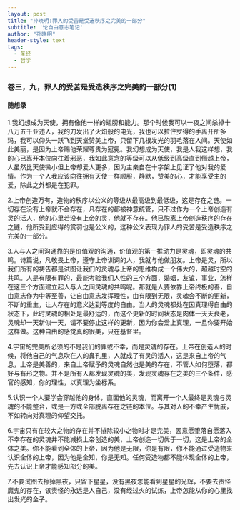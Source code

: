 ```yaml
---
layout: post
title: "孙晓明:罪人的受苦是受造秩序之完美的一部分"
subtitle: '论自由意志笔记'
author: "孙晓明"
header-style: text
tags:
  - 圣经
  - 哲学
---
```

### 卷三，九，罪人的受苦是受造秩序之完美的一部分(1)
#### 随想录


1.我幻想成为天使，拥有像他一样的翅膀和能力。那个时候我可以一夜之间杀掉十八万五千亚述人，我的刀发出了火焰般的电光，我也可以拉住罗得的手离开所多玛，我可以仰头一跃飞到天堂赞美上帝，只留下几根发光的羽毛落在人间。天使如此美丽，是因为上帝赐他荣耀尊贵为冠冕。我幻想成为天使，我是人我这样想，我的心已离开本位向往着邪恶，我如此意念的等级可以从低级到高级直到僭越上帝，人虽然比天使微小但上帝却爱人更多，因为主亲自在十字架上见证了他对我的爱情。作为一个人我应该向往拥有天使一样顺服，静默，赞美的心，才能享受主的爱，除此之外都是在犯罪。

2.上帝创造万有，造物的秩序以公义的等级从最高级到最低级，这是存在之链。一切存在没有上帝就不会存在，凡存在的都被神意统管，只不过作为一个上帝创造有灵的活人，他的心里若没有上帝的灵，他就不存在。他已脱离上帝创造秩序的存在之链，他所受到应得的赏罚也是公义的，这种公义表现为罪人的受苦是受造秩序之完美的一部分。

3.人与人之间沟通靠的是价值观的沟通，价值观的第一推动力是灵魂，即灵魂的共鸣。诗篇说，凡敬畏上帝，遵守上帝训词的人，我就与他做朋友。上帝是灵，所以我们所有的祷告都是试图让我们的灵魂与上帝的思维构成一个伟大的，超越时空的共鸣。人是有限有罪的，最能考验我们人性的三个方面，婚姻，友谊，事业，怎样在这三个方面建立起人与人之间灵魂的共鸣呢。那就是人要依靠上帝终极的善，自由意志作为中等至善，让自由意志发挥理性，由有限到无限，灵魂会不断的更新，不断的重生，让人存在的意义达到等度的自由。当人的灵魂都处在因真理得自由的状态下，此时灵魂的相处是最舒适的，而这个更新的时间状态是肉体一天天衰老，灵魂却一天新似一天，请不要停止这样的更新，因为你会爱上真理，一旦你要开始这样做。这种自由的感觉真的很美，只在基督里。

4.宇宙的完美所必须的不是我们的罪或不幸，而是灵魂的存在。上帝在创造人的时候，将他自己的气息吹在人的鼻孔里，人就成了有灵的活人，这是来自上帝的气息，上帝是美善的，来自上帝赋予的灵魂自然也是美的存在，不管人如何堕落，都好与有形之物。并不是所有人都发现灵魂的美，发现灵魂存在之美的三个条件，感官的感知，你的理性，以真理为坐标系。

5.认识一个人要学会穿越他的身体，直面他的灵魂，而离开一个人最终是灵魂与灵魂的不能整合，或是一方或全部脱离存在之链的本位。与其对人的不幸产生忧戚，不如转向对真理的仰望交托。

6.宇宙只有在较大之物的存在并不排除较小之物时才是完美，因意愿堕落自愿落入不幸存在的灵魂并不能减损上帝创造的美，上帝创造一切优于一切，这是上帝的全体之美。你不能看到全体的上帝，因为他是无限，你是有限，你不能通过受造物来认识全体的上帝，因为他是全知，你是无知。任何受造物都不能体现全体的上帝，先去认识上帝才能感知部分的美。

7.不要试图去擦掉黑夜，只留下星星，没有黑夜怎能看到星星的光辉，不要去责怪魔鬼的存在，该责怪的永远是人自己，没有经过火的试炼，上帝怎能从你的心里找出发光的金子。